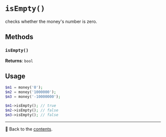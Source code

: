 # `isEmpty()`

checks whether the money's number is zero.

## Methods

### `isEmpty()`
**Returns**: `bool`

## Usage

```php
$m1 = money('0');
$m2 = money('1000000');
$m3 = money('-10000000');

$m1->isEmpty(); // true
$m2->isEmpty(); // false
$m3->isEmpty(); // false
```

---

📌 Back to the [contents](/docs/04_money/README.md).
